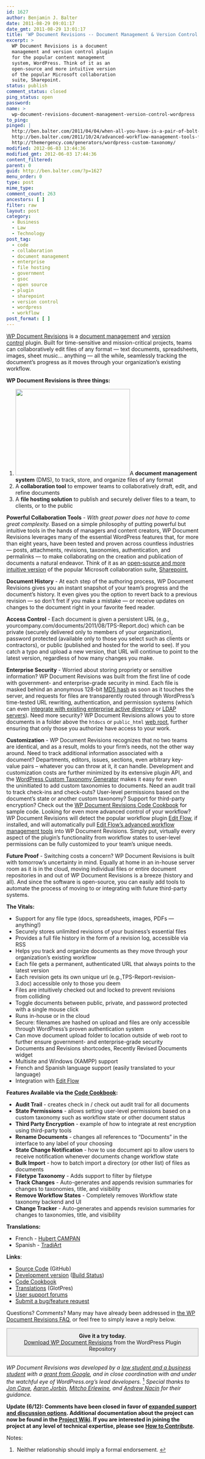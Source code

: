 ```yaml
---
id: 1627
author: Benjamin J. Balter
date: 2011-08-29 09:01:17
date_gmt: 2011-08-29 13:01:17
title: 'WP Document Revisions -- Document Management & Version Control for WordPress'
excerpt: >
  WP Document Revisions is a document
  management and version control plugin
  for the popular content management
  system, WordPress. Think of it as an
  open-source and more intuitive version
  of the popular Microsoft collaboration
  suite, Sharepoint.
status: publish
comment_status: closed
ping_status: open
password:
name: >
  wp-document-revisions-document-management-version-control-wordpress
to_ping:
pinged: |
  http://ben.balter.com/2011/04/04/when-all-you-have-is-a-pair-of-bolt-cutters/
  http://ben.balter.com/2011/10/24/advanced-workflow-management-tools-for-wp-document-revisions/
  http://themergency.com/generators/wordpress-custom-taxonomy/
modified: 2012-06-03 13:44:36
modified_gmt: 2012-06-03 17:44:36
content_filtered:
parent: 0
guid: http://ben.balter.com/?p=1627
menu_order: 0
type: post
mime_type:
comment_count: 263
ancestors: [ ]
filter: raw
layout: post
category:
  - Business
  - Law
  - Technology
post_tag:
  - code
  - collaboration
  - document management
  - enterprise
  - file hosting
  - government
  - gsoc
  - open source
  - plugin
  - sharepoint
  - version control
  - wordpress
  - workflow
post_format: [ ]
---
```

[WP Document Revisions][1] is a [document management][2] and [version control][3] plugin. Built for time-sensitive and mission-critical projects, teams can collaboratively edit files of any format — text documents, spreadsheets, images, sheet music… anything — all the while, seamlessly tracking the document’s progress as it moves through your organization’s existing workflow.

**WP Document Revisions is three things:**

1.  [<img class="alignright" title="WP Document Revisions Screen Shot" src="http://ben.balter.com/wp-content/uploads/2011/07/wp-document-revisions-screen-shot-300x226.png" alt="" width="300" height="226" />][4]A **document management system** (DMS), to track, store, and organize files of any format
2.  A **collaboration tool** to empower teams to collaboratively draft, edit, and refine documents
3.  A **file hosting solution** to publish and securely deliver files to a team, to clients, or to the public

<!--more-->

<span class='embed-youtube' style='text-align:center; display: block;'></span>

**Powerful Collaboration Tools** - *With great power does not have to come great complexity.* Based on a simple philosophy of putting powerful but intuitive tools in the hands of managers and content creators, WP Document Revisions leverages many of the essential WordPress features that, for more than eight years, have been tested and proven across countless industries — posts, attachments, revisions, taxonomies, authentication, and permalinks — to make collaborating on the creation and publication of documents a natural endeavor. Think of it as an [open-source and more intuitive version][5] of the popular Microsoft collaboration suite, [Sharepoint.][6]

**Document History** - At each step of the authoring process, WP Document Revisions gives you an instant snapshot of your team’s progress and the document’s history. It even gives you the option to revert back to a previous revision — so don’t fret if you make a mistake — or receive updates on changes to the document right in your favorite feed reader.

**Access Control** - Each document is given a persistent URL (e.g., yourcompany.com/documents/2011/08/TPS-Report.doc) which can be private (securely delivered only to members of your organization), password protected (available only to those you select such as clients or contractors), or public (published and hosted for the world to see). If you catch a typo and upload a new version, that URL will continue to point to the latest version, regardless of how many changes you make.

**Enterprise Security** - Worried about storing propriety or sensitive information? WP Document Revisions was built from the first line of code with government- and enterprise-grade security in mind. Each file is masked behind an anonymous 128-bit [MD5 hash][7] as soon as it touches the server, and requests for files are transparently routed through WordPress’s time-tested URL rewriting, authentication, and permission systems (which can even [integrate with existing enterprise active directory][8] or [LDAP servers][9]). Need more security? WP Document Revisions allows you to store documents in a folder above the `htdocs` or `public_html` [web root][10], further ensuring that only those you authorize have access to your work.

**Customization** - WP Document Revisions recognizes that no two teams are identical, and as a result, molds to your firm’s needs, not the other way around. Need to track additional information associated with a document? Departments, editors, issues, sections, even arbitrary key-value pairs – whatever you can throw at it, it can handle. Development and customization costs are further minimized by its extensive plugin API, and the [WordPress Custom Taxonomy Generator][11] makes it easy for even the uninitiated to add custom taxonomies to documents. Need an audit trail to track check-ins and check-outs? User-level permissions based on the document’s state or another custom taxonomy? Support for third-party encryption? Check out the [WP Document Revisions Code Cookbook][12] for sample code. Looking for even more advanced control of your workflow? WP Document Revisions will detect the popular workflow plugin [Edit Flow][13], if installed, and will automatically pull [Edit Flow’s advanced workflow management tools][14] into WP Document Revisions. Simply put, virtually every aspect of the plugin’s functionality from workflow states to user-level permissions can be fully customized to your team’s unique needs.

**Future Proof** - Switching costs a concern? WP Document Revisions is built with tomorrow’s uncertainty in mind. Equally at home in an in-house server room as it is in the cloud, moving individual files or entire document repositories in and out of WP Document Revisions is a breeze (history and all). And since the software is open-source, you can easily add tools to automate the process of moving to or integrating with future third-party systems.

**The Vitals:**

*   Support for any file type (docs, spreadsheets, images, PDFs — anything!)
*   Securely stores unlimited revisions of your business’s essential files
*   Provides a full file history in the form of a revision log, accessible via RSS
*   Helps you track and organize documents as they move through your organization’s existing workflow
*   Each file gets a permanent, authenticated URL that always points to the latest version
*   Each revision gets its own unique url (e.g.,TPS-Report-revision-3.doc) accessible only to those you deem
*   Files are intuitively checked out and locked to prevent revisions from colliding
*   Toggle documents between public, private, and password protected with a single mouse click
*   Runs in-house or in the cloud
*   Secure: filenames are hashed on upload and files are only accessible through WordPress’s proven authentication system
*   Can move document upload folder to location outside of web root to further ensure government- and enterprise-grade security
*   Documents and Revisions shortcodes, Recently Revised Documents widget
*   Multisite and Windows (XAMPP) support
*   French and Spanish language support (easily translated to your language)
*   Integration with [Edit Flow][13]

**Features Available via the [Code Cookbook][12]:**

*   **Audit Trail** - creates check in / check out audit trail for all documents
*   **State Permissions** - allows setting user-level permissions based on a custom taxonomy such as workflow state or other document status
*   **Third Party Encryption** - example of how to integrate at rest encryption using third-party tools
*   **Rename Documents** - changes all references to “Documents” in the interface to any label of your choosing
*   **State Change Notification** - how to use document api to allow users to receive notification whenever documents change workflow state
*   **Bulk Import** - how to batch import a directory (or other list) of files as documents
*   **Filetype Taxonomy** - Adds support to filter by filetype
*   **Track Changes** - Auto-generates and appends revision summaries for changes to taxonomies, title, and visibility
*   **Remove Workflow States** - Completely removes Workflow state taxonomy backend and UI
*   **Change Tracker** - Auto-generates and appends revision summaries for changes to taxonomies, title, and visibility

**Translations:**

*   French - [Hubert CAMPAN][15]
*   Spanish - [TradiArt][16]

<div>
  <strong>Links</strong>:
</div>

<div>
  <ul>
    <li>
      <a href="https://github.com/benbalter/WP-Document-Revisions/">Source Code</a> (GitHub)
    </li>
    <li>
      <a href="https://github.com/benbalter/WP-Document-Revisions/tree/develop">Development version</a> (<a href="http://travis-ci.org/#!/benbalter/WP-Document-Revisions">Build Status</a>)
    </li>
    <li>
      <a href="https://github.com/benbalter/WP-Document-Revisions-Code-Cookbook">Code Cookbook</a>
    </li>
    <li>
      <a href="http://translations.benbalter.com/projects/wp-document-revisions/">Translations</a> (GlotPres)
    </li>
    <li>
      <a href="http://wordpress.org/tags/wp-document-revisions">User support forums</a>
    </li>
    <li>
      <a href="https://github.com/benbalter/WP-Document-Revisions/issues">Submit a bug/feature request</a><a href="http://ben.balter.com/wp-content/uploads/2011/08/wp-document-revisions.png"><br /> </a>
    </li>
  </ul>
</div>

Questions? Comments? Many may have already been addressed in [the WP Document Revisions FAQ][17], or feel free to simply leave a reply below.

<div style="border: 2px solid #ccc; background: #eee; padding: 10px; text-align: center; margin-bottom: 20px;">
  <strong>Give it a try today.</strong><br /> <a href="http://wordpress.org/extend/plugins/wp-document-revisions/">Download WP Document Revisions</a> from the WordPress Plugin Repository
</div>

*WP Document Revisions was developed by a [law student and a business student][18] with a [grant from Google][19], and in close coordination with and under the watchful eye of WordPress.org’s lead developers.* <a class="simple-footnote" title=" Neither relationship should imply a formal endorsement." id="return-note-2020-1" href="#note-2020-1"><sup>1</sup></a> *Special thanks to [Jon Cave][20], [Aaron Jorbin][21], [Mitcho Erlewine][22], and [Andrew Nacin][23] for their guidance.*

**Update (6/12): Comments have been closed in favor of [expanded support and discussion options][24]. Additional documentation about the project can now be found in the [Project Wiki][25]. If you are interested in joining the project at any level of technical expertise, please see [How to Contribute][26].**

<div class="simple-footnotes">
  <p class="notes">
    Notes:
  </p>
  
  <ol>
    <li id="note-2020-1">
       Neither relationship should imply a formal endorsement. <a href="#return-note-2020-1">↩</a>
    </li>
  </ol>
</div>

 [1]: http://wordpress.org/extend/plugins/wp-document-revisions/
 [2]: http://en.wikipedia.org/wiki/Document_management_system
 [3]: http://en.wikipedia.org/wiki/Revision_control
 [4]: http://ben.balter.com/wp-content/uploads/2011/07/wp-document-revisions-screen-shot.png
 [5]: http://ben.balter.com/2011/04/04/when-all-you-have-is-a-pair-of-bolt-cutters/
 [6]: http://sharepoint.microsoft.com/en-us/Pages/default.aspx
 [7]: http://en.wikipedia.org/wiki/MD5
 [8]: http://wordpress.org/extend/plugins/active-directory-integration/
 [9]: http://wordpress.org/extend/plugins/simple-ldap-login/
 [10]: http://httpd.apache.org/docs/2.0/mod/core.html#documentroot
 [11]: http://themergency.com/generators/wordpress-custom-taxonomy/
 [12]: https://github.com/benbalter/WP-Document-Revisions-Code-Cookbook
 [13]: http://editflow.org/
 [14]: http://ben.balter.com/2011/10/24/advanced-workflow-management-tools-for-wp-document-revisions/
 [15]: http://omnimaki.com/
 [16]: http://www.tradiart.com/
 [17]: http://wordpress.org/extend/plugins/wp-document-revisions/faq/
 [18]: http://ben.balter.com
 [19]: http://code.google.com/soc/
 [20]: http://joncave.co.uk/
 [21]: http://aaron.jorb.in/
 [22]: http://mitcho.com/
 [23]: http://andrewnacin.com/
 [24]: https://github.com/benbalter/WP-Document-Revisions/wiki/Where-to-get-Support-or-Report-an-Issue
 [25]: https://github.com/benbalter/WP-Document-Revisions/wiki
 [26]: https://github.com/benbalter/WP-Document-Revisions/wiki/How-to-Contribute